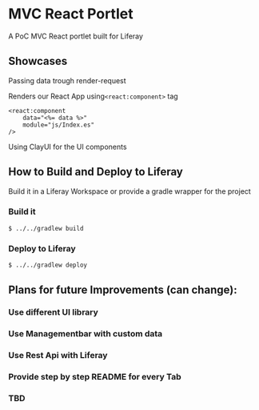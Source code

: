 # MVC React Portlet

A PoC MVC React portlet built for Liferay

## Showcases

Passing data trough render-request 

Renders our React App using`<react:component>` tag

```
<react:component
	data="<%= data %>"
	module="js/Index.es"
/>
```
Using ClayUI for the UI components

## How to Build and Deploy to Liferay
Build it in a Liferay Workspace or provide a gradle wrapper for the project
### Build it
` $ ../../gradlew build `

### Deploy to Liferay
` $ ../../gradlew deploy `


## Plans for future Improvements (can change):

### Use different UI library

### Use Managementbar with custom data

### Use Rest Api with Liferay

### Provide step by step README for every Tab

### TBD
